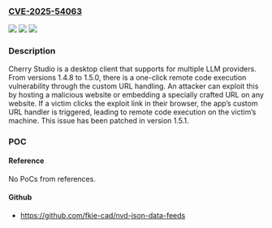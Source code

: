 ### [CVE-2025-54063](https://cve.mitre.org/cgi-bin/cvename.cgi?name=CVE-2025-54063)
![](https://img.shields.io/static/v1?label=Product&message=cherry-studio&color=blue)
![](https://img.shields.io/static/v1?label=Version&message=%3E%3D%201.4.8%2C%20%3C%201.5.1%20&color=brightgreen)
![](https://img.shields.io/static/v1?label=Vulnerability&message=CWE-94%3A%20Improper%20Control%20of%20Generation%20of%20Code%20('Code%20Injection')&color=brightgreen)

### Description

Cherry Studio is a desktop client that supports for multiple LLM providers. From versions 1.4.8 to 1.5.0, there is a one-click remote code execution vulnerability through the custom URL handling. An attacker can exploit this by hosting a malicious website or embedding a specially crafted URL on any website. If a victim clicks the exploit link in their browser, the app’s custom URL handler is triggered, leading to remote code execution on the victim’s machine. This issue has been patched in version 1.5.1.

### POC

#### Reference
No PoCs from references.

#### Github
- https://github.com/fkie-cad/nvd-json-data-feeds

